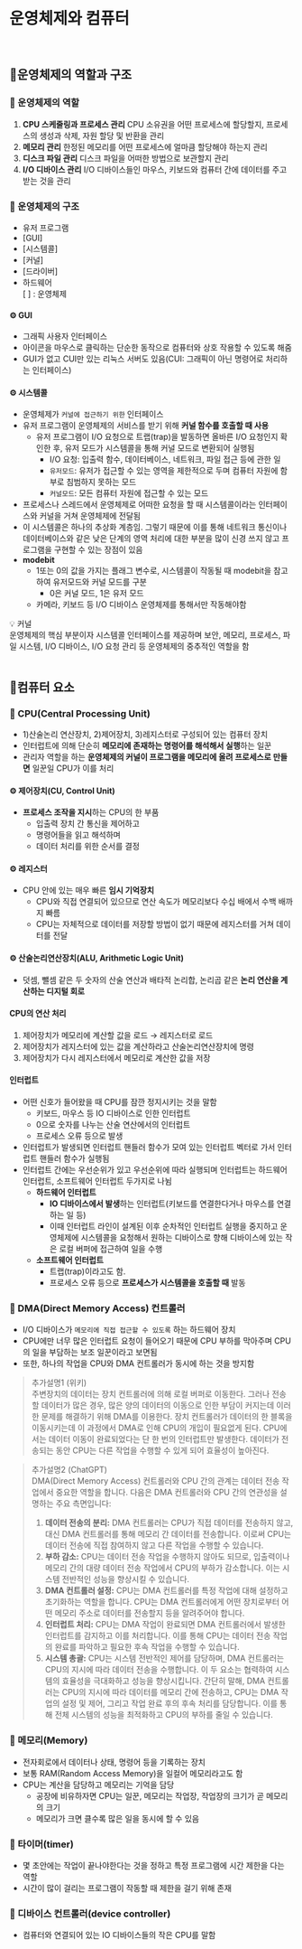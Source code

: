 # 운영체제와 컴퓨터

<br>

## 📍운영체제의 역할과 구조
### 🔎 운영체제의 역할
1. **CPU 스케줄링과 프로세스 관리**
    CPU 소유권을 어떤 프로세스에 할당할지, 프로세스의 생성과 삭제, 자원 할당 및 반환을 관리
2. **메모리 관리**
    한정된 메모리를 어떤 프로세스에 얼마큼 할당해야 하는지 관리
3. **디스크 파일 관리**
    디스크 파일을 어떠한 방법으로 보관할지 관리
4. **I/O 디바이스 관리**
    I/O 디바이스들인 마우스, 키보드와 컴퓨터 간에 데이터를 주고 받는 것을 관리
    
### 🔎 운영체제의 구조
- 유저 프로그램
- [GUI]
- [시스템콜]
- [커널]
- [드라이버]
- 하드웨어<br>
[ ] : 운영체제

#### ⚙️ GUI
- 그래픽 사용자 인터페이스
- 아이콘을 마우스로 클릭하는 단순한 동작으로 컴퓨터와 상호 작용할 수 있도록 해줌
- GUI가 없고 CUI만 있는 리눅스 서버도 있음(CUI: 그래픽이 아닌 명령어로 처리하는 인터페이스)

#### ⚙️ 시스템콜
- 운영체제가 `커널에 접근하기 위한` 인터페이스
- 유저 프로그램이 운영체제의 서비스를 받기 위해 **커널 함수를 호출할 때 사용**
    - 유저 프로그램이 I/O 요청으로 트랩(trap)을 발동하면 올바른 I/O 요청인지 확인한 후, 유저 모드가 시스템콜을 통해 커널 모드로 변환되어 실행됨
        - I/O 요청: 입출력 함수, 데이터베이스, 네트워크, 파일 접근 등에 관한 일
        - `유저모드`: 유저가 접근할 수 있는 영역을 제한적으로 두며 컴퓨터 자원에 함부로 침범하지 못하는 모드
        - `커널모드`: 모든 컴퓨터 자원에 접근할 수 있는 모드
- 프로세스나 스레드에서 운영체제로 어떠한 요청을 할 때 시스템콜이라는 인터페이스와 커널을 거쳐 운영체제에 전달됨
- 이 시스템콜은 하나의 추상화 계층임. 그렇기 때문에 이를 통해 네트워크 통신이나 데이터베이스와 같은 낮은 단계의 영역 처리에 대한 부분을 많이 신경 쓰지 않고 프로그램을 구현할 수 있는 장점이 있음
- **modebit**
    - 1또는 0의 값을 가지는 플래그 변수로, 시스템콜이 작동될 때 modebit을 참고하여 유저모드와 커널 모드를 구분
        - 0은 커널 모드, 1은 유저 모드
    - 카메라, 키보드 등 I/O 디바이스 운영체제를 통해서만 작동해야함

<aside>
💡 커널<br>
운영체제의 핵심 부분이자 시스템콜 인터페이스를 제공하며 보안, 메모리, 프로세스, 파일 시스템, I/O 디바이스, I/O 요청 관리 등 운영체제의 중추적인 역할을 함
</aside>

<br>

## 📍컴퓨터 요소
### 🔎 CPU(Central Processing Unit)
- 1)산술논리 연산장치, 2)제어장치, 3)레지스터로 구성되어 있는 컴퓨터 장치
- 인터럽트에 의해 단순히 **메모리에 존재하는 명령어를 해석해서 실행**하는 일꾼
- 관리자 역할을 하는 **운영체제의 커널이 프로그램을 메모리에 올려 프로세스로 만들면** 일꾼일 CPU가 이를 처리

#### ⚙️ 제어장치(CU, Control Unit)
- **프로세스 조작을 지시**하는 CPU의 한 부품
    - 입출력 장치 간 통신을 제어하고
    - 명령어들을 읽고 해석하며
    - 데이터 처리를 위한 순서를 결정

#### ⚙️ 레지스터
- CPU 안에 있는 매우 빠른 **임시 기억장치**
    - CPU와 직접 연결되어 있으므로 연산 속도가 메모리보다 수십 배에서 수백 배까지 빠름
    - CPU는 자체적으로 데이터를 저장할 방법이 없기 때문에 레지스터를 거쳐 데이터를 전달

#### ⚙️ 산술논리연산장치(ALU, Arithmetic Logic Unit)
- 덧셈, 뺄셈 같은 두 숫자의 산술 연산과 배타적 논리합, 논리곱 같은 **논리 연산을 계산하는 디지털 회로**

#### CPU의 연산 처리
1. 제어장치가 메모리에 계산할 값을 로드 → 레지스터로 로드
2. 제어장치가 레지스터에 있는 값을 계산하라고 산술논리연산장치에 명령
3. 제어장치가 다시 레지스터에서 메모리로 계산한 값을 저장

#### 인터럽트
- 어떤 신호가 들어왔을 때 CPU를 잠깐 정지시키는 것을 말함
    - 키보드, 마우스 등 IO 디바이스로 인한 인터럽트
    - 0으로 숫자를 나누는 산술 연산에서의 인터럽트
    - 프로세스 오류 등으로 발생
- 인터럽트가 발생되면 인터럽트 핸들러 함수가 모여 있는 인터럽트 벡터로 가서 인터럽트 핸들러 함수가 실행됨
- 인터럽트 간에는 우선순위가 있고 우선순위에 따라 실행되며 인터럽트는 하드웨어 인터럽트, 소프트웨어 인터럽트  두가지로 나뉨
    - **하드웨어 인터럽트**
        - **IO 디바이스에서 발생**하는 인터럽트(키보드를 연결한다거나 마우스를 연결하는 일 등)
        - 이때 인터럽트 라인이 설계된 이후 순차적인 인터럽트 실행을 중지하고 운영체제에 시스템콜을 요청해서 원하는 디바이스로 향해 디바이스에 있는 작은 로컬 버퍼에 접근하여 일을 수행
    - **소프트웨어 인터럽트**
        - 트랩(trap)이라고도 함.
        - 프로세스 오류 등으로 **프로세스가 시스템콜을 호출할 때** 발동

### 🔎 DMA(Direct Memory Access) 컨트롤러

- I/O 디바이스가 `메모리에 직접 접근할 수 있도록` 하는 하드웨어 장치
- CPU에만 너무 많은 인터럽트 요청이 들어오기 때문에 CPU 부하를 막아주며 CPU의 일을 부담하는 보조 일꾼이라고 보면됨
- 또한, 하나의 작업을 CPU와 DMA 컨트롤러가 동시에 하는 것을 방지함
> 추가설명1 (위키) <br>
> 주변장치의 데이터는 장치 컨트롤러에 의해 로컬 버퍼로 이동한다. 그러나 전송할 데이터가 많은 경우, 많은 양의 데이터의 이동으로 인한 부담이 커지는데 이러한 문제를 해결하기 위해 DMA를 이용한다. 장치 컨트롤러가 데이터의 한 블록을 이동시키는데 이 과정에서 DMA로 인해 CPU의 개입이 필요없게 된다. CPU에서는 데이터 이동이 완료되었다는 단 한 번의 인터럽트만 발생한다. 데이터가 전송되는 동안 CPU는 다른 작업을 수행할 수 있게 되어 효율성이 높아진다.
    
> 추가설명2 (ChatGPT) <br>
> DMA(Direct Memory Access) 컨트롤러와 CPU 간의 관계는 데이터 전송 작업에서 중요한 역할을 합니다. 다음은 DMA 컨트롤러와 CPU 간의 연관성을 설명하는 주요 측면입니다:
> 1. **데이터 전송의 분리:** DMA 컨트롤러는 CPU가 직접 데이터를 전송하지 않고, 대신 DMA 컨트롤러를 통해 메모리 간 데이터를 전송합니다. 이로써 CPU는 데이터 전송에 직접 참여하지 않고 다른 작업을 수행할 수 있습니다.
> 2. **부하 감소:** CPU는 데이터 전송 작업을 수행하지 않아도 되므로, 입출력이나 메모리 간의 대량 데이터 전송 작업에서 CPU의 부하가 감소합니다. 이는 시스템 전반적인 성능을 향상시킬 수 있습니다.
> 3. **DMA 컨트롤러 설정:** CPU는 DMA 컨트롤러를 특정 작업에 대해 설정하고 초기화하는 역할을 합니다. CPU는 DMA 컨트롤러에게 어떤 장치로부터 어떤 메모리 주소로 데이터를 전송할지 등을 알려주어야 합니다.
> 4. **인터럽트 처리:** CPU는 DMA 작업이 완료되면 DMA 컨트롤러에서 발생한 인터럽트를 감지하고 이를 처리합니다. 이를 통해 CPU는 데이터 전송 작업의 완료를 파악하고 필요한 후속 작업을 수행할 수 있습니다.
> 5. **시스템 총괄:** CPU는 시스템 전반적인 제어를 담당하며, DMA 컨트롤러는 CPU의 지시에 따라 데이터 전송을 수행합니다. 이 두 요소는 협력하여 시스템의 효율성을 극대화하고 성능을 향상시킵니다.
> 간단히 말해, DMA 컨트롤러는 CPU의 지시에 따라 데이터를 메모리 간에 전송하고, CPU는 DMA 작업의 설정 및 제어, 그리고 작업 완료 후의 후속 처리를 담당합니다. 이를 통해 전체 시스템의 성능을 최적화하고 CPU의 부하를 줄일 수 있습니다.
    
### 🔎 메모리(Memory)
- 전자회로에서 데이터나 상태, 명령어 등을 기록하는 장치
- 보통 RAM(Random Access Memory)을 일컬어 메모리라고도 함
- CPU는 계산을 담당하고 메모리는 기억을 담당
    - 공장에 비유하자면 CPU는 일꾼, 메모리는 작업장, 작업장의 크기가 곧 메모리의 크기
    - 메모리가 크면 클수록 많은 일을 동시에 할 수 있음

### 🔎 타이머(timer)
- 몇 초안에는 작업이 끝나야한다는 것을 정하고 특정 프로그램에 시간 제한을 다는 역할
- 시간이 많이 걸리는 프로그램이 작동할 때 제한을 걸기 위해 존재

### 🔎 디바이스 컨트롤러(device controller)
- 컴퓨터와 연결되어 있는 IO 디바이스들의 작은 CPU를 말함
